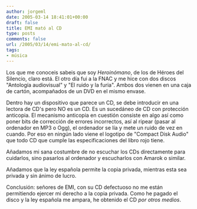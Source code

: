 ```yaml
---
author: jorgeml
date: 2005-03-14 18:41:01+00:00
draft: false
title: EMI mató al CD
type: posts
comments: false
url: /2005/03/14/emi-mato-al-cd/
tags:
- música
---
```


Los que me conoceis sabeis que soy _Heroinómano_, de los de Héroes del Silencio, claro está. El otro día fui a la FNAC y me hice con dos discos "Antología audiovisual" y "El ruido y la furia". Ambos dos vienen en una caja de cartón, acompañados de un DVD en el mismo envase.

Dentro hay un dispositivo que parece un CD, se debe introducir en una lectora de CD's pero NO es un CD. Es un sucedáneo de CD con protección anticopia. El mecanismo anticopia en cuestión consiste en algo así como poner bits de corrección de errores incorrectos, así al ripear (pasar al ordenador en MP3 o Ogg), el ordenador se lía y mete un ruido de vez en cuando. Por eso en ningún lado viene el logotipo de "Compact Disk Audio" que todo CD que cumple las especificaciones del libro rojo tiene.

Añadamos mi sana costumbre de no escuchar los CDs directamente para cuidarlos, sino pasarlos al ordenador y escucharlos con Amarok o similar.

Añadamos que la ley española permite la copia privada, mientras esta sea privada y sin ánimo de lucro.

Conclusión: señores de EMI, con su CD defectuoso no me están permitiendo ejercer mi derecho a la copia privada. Como he pagado el disco y la ley española me ampara, he obtenido el CD _por otros medios_.
